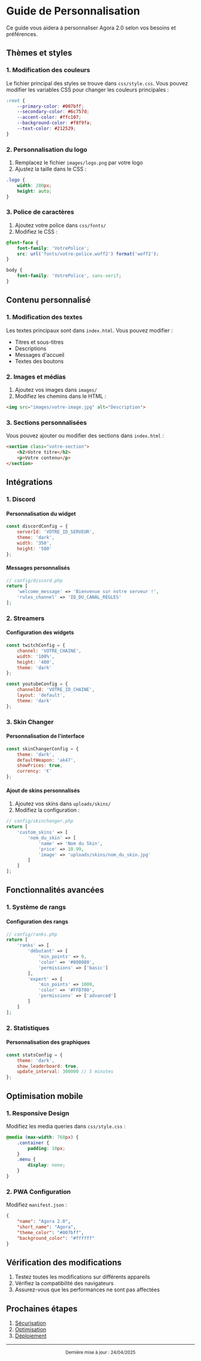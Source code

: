 # Guide de Personnalisation

Ce guide vous aidera à personnaliser Agora 2.0 selon vos besoins et préférences.

## Thèmes et styles

### 1. Modification des couleurs

Le fichier principal des styles se trouve dans `css/style.css`. Vous pouvez modifier les variables CSS pour changer les couleurs principales :

```css
:root {
    --primary-color: #007bff;
    --secondary-color: #6c757d;
    --accent-color: #ffc107;
    --background-color: #f8f9fa;
    --text-color: #212529;
}
```

### 2. Personnalisation du logo

1. Remplacez le fichier `images/logo.png` par votre logo
2. Ajustez la taille dans le CSS :
```css
.logo {
    width: 200px;
    height: auto;
}
```

### 3. Police de caractères

1. Ajoutez votre police dans `css/fonts/`
2. Modifiez le CSS :
```css
@font-face {
    font-family: 'VotrePolice';
    src: url('fonts/votre-police.woff2') format('woff2');
}

body {
    font-family: 'VotrePolice', sans-serif;
}
```

## Contenu personnalisé

### 1. Modification des textes

Les textes principaux sont dans `index.html`. Vous pouvez modifier :
- Titres et sous-titres
- Descriptions
- Messages d'accueil
- Textes des boutons

### 2. Images et médias

1. Ajoutez vos images dans `images/`
2. Modifiez les chemins dans le HTML :
```html
<img src="images/votre-image.jpg" alt="Description">
```

### 3. Sections personnalisées

Vous pouvez ajouter ou modifier des sections dans `index.html` :
```html
<section class="votre-section">
    <h2>Votre titre</h2>
    <p>Votre contenu</p>
</section>
```

## Intégrations

### 1. Discord

#### Personnalisation du widget
```javascript
const discordConfig = {
    serverId: 'VOTRE_ID_SERVEUR',
    theme: 'dark',
    width: '350',
    height: '500'
};
```

#### Messages personnalisés
```php
// config/discord.php
return [
    'welcome_message' => 'Bienvenue sur notre serveur !',
    'rules_channel' => 'ID_DU_CANAL_RÈGLES'
];
```

### 2. Streamers

#### Configuration des widgets
```javascript
const twitchConfig = {
    channel: 'VOTRE_CHAINE',
    width: '100%',
    height: '400',
    theme: 'dark'
};

const youtubeConfig = {
    channelId: 'VOTRE_ID_CHAINE',
    layout: 'default',
    theme: 'dark'
};
```

### 3. Skin Changer

#### Personnalisation de l'interface
```javascript
const skinChangerConfig = {
    theme: 'dark',
    defaultWeapon: 'ak47',
    showPrices: true,
    currency: '€'
};
```

#### Ajout de skins personnalisés
1. Ajoutez vos skins dans `uploads/skins/`
2. Modifiez la configuration :
```php
// config/skinchanger.php
return [
    'custom_skins' => [
        'nom_du_skin' => [
            'name' => 'Nom du Skin',
            'price' => 10.99,
            'image' => 'uploads/skins/nom_du_skin.jpg'
        ]
    ]
];
```

## Fonctionnalités avancées

### 1. Système de rangs

#### Configuration des rangs
```php
// config/ranks.php
return [
    'ranks' => [
        'débutant' => [
            'min_points' => 0,
            'color' => '#808080',
            'permissions' => ['basic']
        ],
        'expert' => [
            'min_points' => 1000,
            'color' => '#FFD700',
            'permissions' => ['advanced']
        ]
    ]
];
```

### 2. Statistiques

#### Personnalisation des graphiques
```javascript
const statsConfig = {
    theme: 'dark',
    show_leaderboard: true,
    update_interval: 300000 // 5 minutes
};
```

## Optimisation mobile

### 1. Responsive Design

Modifiez les media queries dans `css/style.css` :
```css
@media (max-width: 768px) {
    .container {
        padding: 10px;
    }
    .menu {
        display: none;
    }
}
```

### 2. PWA Configuration

Modifiez `manifest.json` :
```json
{
    "name": "Agora 2.0",
    "short_name": "Agora",
    "theme_color": "#007bff",
    "background_color": "#ffffff"
}
```

## Vérification des modifications

1. Testez toutes les modifications sur différents appareils
2. Vérifiez la compatibilité des navigateurs
3. Assurez-vous que les performances ne sont pas affectées

## Prochaines étapes

1. [Sécurisation](securite.md)
2. [Optimisation](optimisation.md)
3. [Déploiement](deploiement.md)

---

<div align="center">
  <sub>Dernière mise à jour : 24/04/2025</sub>
</div> 